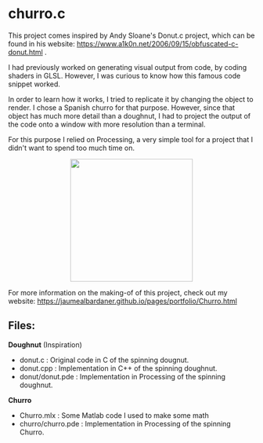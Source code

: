 # churro.c

This project comes inspired by Andy Sloane's Donut.c project, which can be found in his website: https://www.a1k0n.net/2006/09/15/obfuscated-c-donut.html .

I had previously worked on generating visual output from code, by coding shaders in GLSL. However, I was curious to know how this famous code snippet worked.

In order to learn how it works, I tried to replicate it by changing the object to render. I chose a Spanish churro for that purpose. However, since that object has much more detail than a doughnut, I had to project the output of the code onto a window with more resolution than a terminal.

For this purpose I relied on Processing, a very simple tool for a project that I didn't want to spend too much time on.

<p align="center">
<img src="https://jaumealbardaner.github.io/assets/img/portfolio/churro/churro-gif.gif" width="250" height="250"/>
</p>

For more information on the making-of of this project, check out my website: https://jaumealbardaner.github.io/pages/portfolio/Churro.html

## Files:

**Doughnut** (Inspiration)

* donut.c : Original code in C of the spinning dougnut.
* donut.cpp : Implementation in C++ of the spinning doughnut.
* donut/donut.pde : Implementation in Processing of the spinning doughnut.

**Churro**

* Churro.mlx : Some Matlab code I used to make some math
* churro/churro.pde : Implementation in Processing of the spinning Churro.
    